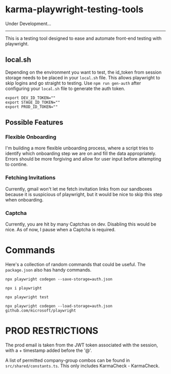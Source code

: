 
# karma-playwright-testing-tools
Under Development...

---
This is a testing tool designed to ease and automate front-end testing with playwright.


## local.sh

Depending on the environment you want to test, the id_token from session storage needs to be placed in your `local.sh` file. This allows playwright to skip logins and go straight to testing. Use `npm run gen-auth` after configuring your `local.sh` file to generate the auth token.

```
export DEV_ID_TOKEN=""
export STAGE_ID_TOKEN=""
export PROD_ID_TOKEN=""
```

## Possible Features
### Flexible Onboarding
I'm building a more flexible unboarding process, where a script tries to identify which onboarding step we are on and fill the data appropriately. Errors should be more forgiving and allow for user input before attempting to contine.

### Fetching Invitations
Currently, gmail won't let me fetch invitation links from our sandboxes because it is suspicious of playwright, but it would be nice to skip this step when onboarding.

### Captcha
Currently, you are hit by many Captchas on dev. Disabling this would be nice. As of now, I pause when a Captcha is required.

# Commands
Here's a collection of random commands that could be useful. The `package.json` also has handy commands.


```
npx playwright codegen --save-storage=auth.json

npx i playwright

npx playwright test

npx playwright codegen --load-storage=auth.json github.com/microsoft/playwright

```

# PROD RESTRICTIONS
The prod email is taken from the JWT token associated with the session, with a + timestamp added before the '@'.

A list of permitted company-group combos can be found in `src/shared/constants.ts`. This only includes KarmaCheck - KarmaCheck.